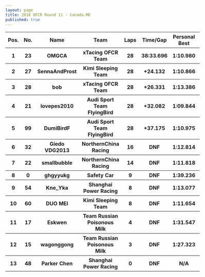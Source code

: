 ```yaml
---
layout: page
title: 2018 OFCR Round 11 - Canada.MD
published: true
---
```


<font size=2>
<table style="width:120%">
	<tr>
		<th>Pos.</th>
		<th>No.</th>
		<th>Name</th>
		<th>Team</th>
		<th>Laps</th>
		<th>Time/Gap</th>
		<th>Personal Best</th>
		<th>Position Diff</th>
	</tr>
	<tr>
		<th>1</th>
		<th>23</th>
		<th>OMGCA</th>
		<th>xTacing OFCR Team</th>
		<th>28</th>
		<th>38:33.696</th>
		<th>1:10.980</th>
		<th>+2</th>
	</tr>
	<tr>
		<th>2</th>
		<th>27</th>
		<th>SennaAndProst</th>
		<th>Kimi Sleeping Team</th>
		<th>28</th>
		<th>+24.132</th>
		<th>1:10.866</th>
		<th>+3</th>
	</tr>
	<tr>
		<th>3</th>
		<th>28</th>
		<th>bob</th>
		<th>xTacing OFCR Team</th>
		<th>28</th>
		<th>+26.331</th>
		<th>1:13.386</th>
		<th>+7</th>
	</tr>
	<tr>
		<th>4</th>
		<th>21</th>
		<th>lovepes2010</th>
		<th>Audi Sport Team FlyingBird</th>
		<th>28</th>
		<th>+32.082</th>
		<th>1:09.844</th>
		<th>-3</th>
	</tr>
	<tr>
		<th>5</th>
		<th>99</th>
		<th>DumiBirdF</th>
		<th>Audi Sport Team FlyingBird</th>
		<th>28</th>
		<th>+37.175</th>
		<th>1:10.975</th>
		<th>+1</th>
	</tr>
	<tr>
		<th>6</th>
		<th>32</th>
		<th>Giedo VDG2013</th>
		<th>NorthernChina Racing</th>
		<th>16</th>
		<th>DNF</th>
		<th>1:12.814</th>
		<th>+3</th>
	</tr>
	<tr>
		<th>7</th>
		<th>22</th>
		<th>smallbubble</th>
		<th>NorthernChina Racing</th>
		<th>14</th>
		<th>DNF</th>
		<th>1:11.818</th>
		<th>-3</th>
	</tr>
	<tr>
		<th>8</th>
		<th>0</th>
		<th>ghgyyukg</th>
		<th>Safety Car</th>
		<th>9</th>
		<th>DNF</th>
		<th>1:39.236</th>
		<th>+5</th>
	</tr>
	<tr>
		<th>9</th>
		<th>54</th>
		<th>Kne_Yka</th>
		<th>Shanghai Power Racing</th>
		<th>8</th>
		<th>DNF</th>
		<th>1:13.077</th>
		<th>+2</th>
	</tr>
	<tr>
		<th>10</th>
		<th>60</th>
		<th>DUO MEI</th>
		<th>Kimi Sleeping Team</th>
		<th>8</th>
		<th>DNF</th>
		<th>1:11.654</th>
		<th>+2</th>
	</tr>
	<tr>
		<th>11</th>
		<th>17</th>
		<th>Eskwen</th>
		<th>Team Russian Poisonous Milk</th>
		<th>4</th>
		<th>DNF</th>
		<th>1:31.547</th>
		<th>-3</th>
	</tr>
	<tr>
		<th>12</th>
		<th>15</th>
		<th>wagonggong</th>
		<th>Team Russian Poisonous Milk</th>
		<th>3</th>
		<th>DNF</th>
		<th>1:27.323</th>
		<th>-10</th>
	</tr>
	<tr>
		<th>13</th>
		<th>48</th>
		<th>Parker Chen</th>
		<th>Shanghai Power Racing</th>
		<th>0</th>
		<th>DNF</th>
		<th>N/A</th>
		<th>-6</th>
	</tr>
</table>
</font>
